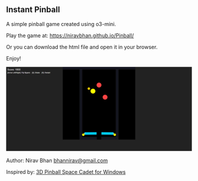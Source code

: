## Instant Pinball

A simple pinball game created using o3-mini.

Play the game at: https://niravbhan.github.io/Pinball/

Or you can download the html file and open it in your browser.

Enjoy!

![Sample image](Score_1800.png)

Author: Nirav Bhan <bhannirav@gmail.com>

Inspired by: [3D Pinball Space Cadet for Windows](https://en.wikipedia.org/wiki/Full_Tilt!_Pinball#3D_Pinball_for_Windows_%E2%80%93_Space_Cadet)
